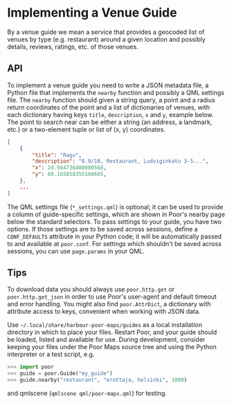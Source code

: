 Implementing a Venue Guide
==========================

By a venue guide we mean a service that provides a geocoded list of
venues by type (e.g. restaurant) around a given location and possibly
details, reviews, ratings, etc. of those venues.

## API

To implement a venue guide you need to write a JSON metadata file, a
Python file that implements the `nearby` function and possibly a QML
settings file. The `nearby` function should given a string query, a
point and a radius return coordinates of the point and a list of
dictionaries of venues, with each dictionary having keys `title`,
`description`, `x` and `y`, example below. The point to search near can
be either a string (an address, a landmark, etc.) or a two-element tuple
or list of (x, y) coordinates.

```json
[
    {
        "title": "Ragu",
        "description": "8.9/10, Restaurant, Ludviginkatu 3-5...",
        "x": 24.944736480080568,
        "y": 60.165858355160665,
    },
    ...
]
```

The QML settings file (`*_settings.qml`) is optional; it can be used to
provide a column of guide-specific settings, which are shown in Poor's
nearby page below the standard selectors. To pass settings to your
guide, you have two options. If those settings are to be saved across
sessions, define a `CONF_DEFAULTS` attribute in your Python code; it
will be automatically passed to and available at `poor.conf`. For
settings which shouldn't be saved across sessions, you can use
`page.params` in your QML.

## Tips

To download data you should always use `poor.http.get` or
`poor.http.get_json` in order to use Poor's user-agent and default
timeout and error handling. You might also find `poor.AttrDict`, a
dictionary with attribute access to keys, convenient when working with
JSON data.

Use `~/.local/share/harbour-poor-maps/guides` as a local installation
directory in which to place your files. Restart Poor, and your guide
should be loaded, listed and available for use. During development,
consider keeping your files under the Poor Maps source tree and using
the Python interpreter or a test script, e.g.

```python
>>> import poor
>>> guide = poor.Guide("my_guide")
>>> guide.nearby("restaurant", "erottaja, helsinki", 1000)
```

and qmlscene (`qmlscene qml/poor-maps.qml`) for testing.
